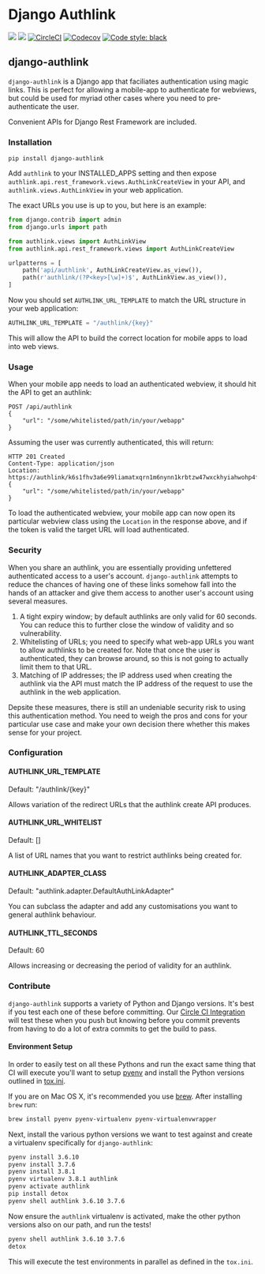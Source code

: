 # Django Authlink

[![](https://img.shields.io/pypi/v/django-authlink.svg)](https://pypi.python.org/pypi/django-authlink/)
[![](https://img.shields.io/badge/license-MIT-blue.svg)](https://pypi.python.org/pypi/django-authlink/)
[![CircleCI](https://circleci.com/gh/lukeburden/django-authlink.svg?style=svg)](https://circleci.com/gh/lukeburden/django-authlink)
[![Codecov](https://codecov.io/gh/lukeburden/django-authlink/branch/master/graph/badge.svg)](https://codecov.io/gh/lukeburden/django-authlink)
[![Code style: black](https://img.shields.io/badge/code%20style-black-000000.svg)](https://github.com/ambv/black)


## django-authlink

`django-authlink` is a Django app that faciliates authentication using magic links. This is perfect for allowing a mobile-app to authenticate for webviews, but could be used for myriad other cases where you need to pre-authenticate the user.

Convenient APIs for Django Rest Framework are included.

### Installation ####

```shell
pip install django-authlink
```

Add `authlink` to your INSTALLED_APPS setting and then expose `authlink.api.rest_framework.views.AuthLinkCreateView` in your API, and `authlink.views.AuthLinkView` in your web application.

The exact URLs you use is up to you, but here is an example:

```python
from django.contrib import admin
from django.urls import path

from authlink.views import AuthLinkView
from authlink.api.rest_framework.views import AuthLinkCreateView

urlpatterns = [
    path('api/authlink', AuthLinkCreateView.as_view()),
    path(r'authlink/(?P<key>[\w]+)$', AuthLinkView.as_view()),
]
```

Now you should set `AUTHLINK_URL_TEMPLATE` to match the URL structure in your web application:

```python
AUTHLINK_URL_TEMPLATE = "/authlink/{key}"
```

This will allow the API to build the correct location for mobile apps to load into web views.

### Usage ###

When your mobile app needs to load an authenticated webview, it should hit the API to get an authlink:


```http
POST /api/authlink
{
    "url": "/some/whitelisted/path/in/your/webapp"
}
```

Assuming the user was currently authenticated, this will return:

```http
HTTP 201 Created
Content-Type: application/json
Location: https://authlink/k6s1fhv3a6e99liamatxqrn1m6nynn1krbtzw47wxckhyiahwohp4f7bb8del6hf
{
    "url": "/some/whitelisted/path/in/your/webapp"
}
```

To load the authenticated webview, your mobile app can now open its particular webview class using the `Location` in the response above, and if the token is valid the target URL will load authenticated.

### Security ###
When you share an authlink, you are essentially providing unfettered authenticated access to a user's account. `django-authlink` attempts to reduce the chances of having one of these links somehow fall into the hands of an attacker and give them access to another user's account using several measures.

1. A tight expiry window; by default authlinks are only valid for 60 seconds. You can reduce this to further close the window of validity and so vulnerability.
2. Whitelisting of URLs; you need to specify what web-app URLs you want to allow authlinks to be created for. Note that once the user is authenticated, they can browse around, so this is not going to actually limit them to that URL.
3. Matching of IP addresses; the IP address used when creating the authlink via the API must match the IP address of the request to use the authlink in the web application.

Depsite these measures, there is still an undeniable security risk to using this authentication method. You need to weigh the pros and cons for your particular use case and make your own decision there whether this makes sense for your project.


### Configuration ###

#### AUTHLINK_URL_TEMPLATE ####
Default: "/authlink/{key}"

Allows variation of the redirect URLs that the authlink create API produces.

#### AUTHLINK_URL_WHITELIST ####
Default: []

A list of URL names that you want to restrict authlinks being created for.

#### AUTHLINK_ADAPTER_CLASS ####
Default: "authlink.adapter.DefaultAuthLinkAdapter"

You can subclass the adapter and add any customisations you want to general authlink behaviour.

#### AUTHLINK_TTL_SECONDS ####
Default: 60

Allows increasing or decreasing the period of validity for an authlink.


### Contribute

`django-authlink` supports a variety of Python and Django versions. It's best if you test each one of these before committing. Our [Circle CI Integration](https://circleci.com) will test these when you push but knowing before you commit prevents from having to do a lot of extra commits to get the build to pass.

#### Environment Setup

In order to easily test on all these Pythons and run the exact same thing that CI will execute you'll want to setup [pyenv](https://github.com/yyuu/pyenv) and install the Python versions outlined in [tox.ini](tox.ini).

If you are on Mac OS X, it's recommended you use [brew](http://brew.sh/). After installing `brew` run:

```bash
brew install pyenv pyenv-virtualenv pyenv-virtualenvwrapper
```

Next, install the various python versions we want to test against and create a virtualenv specifically for `django-authlink`:

```bash
pyenv install 3.6.10
pyenv install 3.7.6
pyenv install 3.8.1
pyenv virtualenv 3.8.1 authlink
pyenv activate authlink
pip install detox
pyenv shell authlink 3.6.10 3.7.6
```

Now ensure the `authlink` virtualenv is activated, make the other python versions also on our path, and run the tests!


```bash
pyenv shell authlink 3.6.10 3.7.6
detox
```

This will execute the test environments in parallel as defined in the `tox.ini`.
